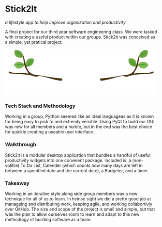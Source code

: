 # Stick2It
*a lifestyle app to help improve organization and productivity*


A final project for our third year software engineering class.  We were tasked with creating a useful product within our groups.  Stick2it was conceived as a simple, yet pratical project.

<img src="logo.png">

### Tech Stack and Methodology
Working in a group, Python seemed like an ideal languageas as it is known for being easy to pick to and extremly versitile.  Using PyQt to build our GUI was new for all members and a hurdle, but in the end was the best choice for quickly creating a useable user interface.

### Walkthrough
Stick2It is a modular desktop application that bundles a handful of useful productivity widgets into one conveient package.  Included is: a (non-volitile) To Do List, Calender (which counts how many days are left in between a specified date and the current date), a Budgeter, and a timer.


### Takeaway
Working in an iterative style along side group members was a new technique for all of us to learn.  In heinse sight we did a pretty good job at manageing and distributing work, keeping agile, and working collabortivly over GitHub.  The size and scope of the project is small and simple, but that was the plan to allow ourselves room to learn and adapt to this new methodlogy of building software as a team.

